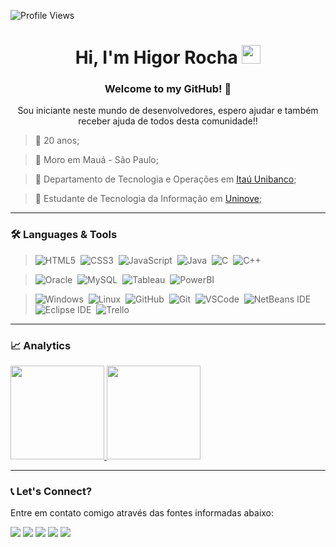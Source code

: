 ![Profile Views](http://estruyf-github.azurewebsites.net/api/VisitorHit?user=HigorRoc&repo=HigorRoc&countColorcountColor)

<h1 align="center">
     Hi, I'm Higor Rocha 
     <img src="https://emojis.slackmojis.com/emojis/images/1531849430/4246/blob-sunglasses.gif?1531849430" width="30"/>
</h1>

<h3 align="center"> Welcome to my GitHub! 🤝 </h3> 
<p align="center"> Sou iniciante neste mundo de desenvolvedores, espero ajudar e também receber ajuda de todos desta comunidade!! </p>

> :link: 20 anos;

> :link: Moro em Mauá - São Paulo;

> :link: Departamento de Tecnologia e Operações em [Itaú Unibanco](https://www.itau.com.br/);

> :link: Estudante de Tecnologia da Informação em [Uninove](https://www.uninove.br/);

---

<h3> 🛠 Languages & Tools </h3>

> ![HTML5](https://img.shields.io/badge/-HTML5-05122A?&logo=HTML5)&nbsp;
![CSS3](https://img.shields.io/badge/-CSS3-05122A?&logo=css3&logoColor=007ACC)&nbsp;
![JavaScript](https://img.shields.io/badge/-JavaScript-05122A?&logo=JavaScript)&nbsp;
![Java](https://img.shields.io/badge/-Java-05122A?&logo=Java)&nbsp;
![C](https://img.shields.io/badge/-C-05122A?&logo=C)&nbsp;
![C++](https://img.shields.io/badge/-C++-05122A?&logo=C++)&nbsp;

> ![Oracle](https://img.shields.io/badge/-Oracle-05122A?&logo=Oracle)&nbsp;
![MySQL](https://img.shields.io/badge/-MySQL-05122A?&logo=MySQL)&nbsp;
![Tableau](https://img.shields.io/badge/-Tableau-05122A?&logo=Tableau)&nbsp;
![PowerBI](https://img.shields.io/badge/-Power%20BI-05122A?&logo=Power%20BI)&nbsp;

> ![Windows](https://img.shields.io/badge/-Windows-05122A?&logo=Windows&logoColor=007ACC)&nbsp;
![Linux](https://img.shields.io/badge/-Linux-05122A?&logo=Linux)&nbsp;
![GitHub](https://img.shields.io/badge/-GitHub-05122A?&logo=GitHub)&nbsp;
![Git](https://img.shields.io/badge/-Git-05122A?style=flat&logo=git)&nbsp;
![VSCode](https://img.shields.io/badge/-VSCode-05122A?&logo=visual-studio-code&logoColor=007ACC)&nbsp; 
![NetBeans IDE](https://img.shields.io/badge/-NetBeans%20IDE-05122A?&logo=Apache%20NetBeans%20IDE)&nbsp; 
![Eclipse IDE](https://img.shields.io/badge/-Eclipse%20IDE-05122A?&logo=Eclipse%20IDE)&nbsp; 
![Trello](https://img.shields.io/badge/-Trello-05122A?&logo=Trello)&nbsp; 

---

<h3> 📈 Analytics </h3>

<p align="left">
<a href="https://github.com/GuillaumeFalourd">
  <img height="150em" src="https://github-readme-stats.vercel.app/api?username=HigorRoc&show_icons=true&theme=radical"/> 
  <img height="150em" src="https://github-readme-stats.vercel.app/api/top-langs/?username=HigorRoc&hide=scss&layout=compact&theme=radical"/>
</a>
</p>

<!-- ![Github Contributions](https://github-readme-streak-stats.herokuapp.com/?user=HigorRoc) -->

---

<h3> 📞 Let's Connect? </h3>
<p> Entre em contato comigo através das fontes informadas abaixo: </p>

<p align="left">
     <a href="rochahigor05@gmail.com"><img src="https://img.shields.io/badge/-Gmail-EA4335?&logo=Gmail&logoColor=FFFFFF"/></a>
     <a href="https://www.linkedin.com/in/higor-silva18/"><img src="https://img.shields.io/badge/-Linkedln-0A66C2?&logo=Linkedin&logoColor=FFFFFF"/></a>
     <a href="https://api.whatsapp.com/send?1=pt_BR&phone=5511943147729"><img src="https://img.shields.io/badge/-WhatsApp-25D366?&logo=WhatsApp&logoColor=FFFFFF"/></a>
     <a href="https://instagram.com/hiigorrocha_"><img src="https://img.shields.io/badge/-Instagram_-E4405F?&logo=Instagram&logoColor=FFFFFF"/></a>
     <a href="https://discord.com/channels/@Higorovski#4434"><img src="https://img.shields.io/badge/-Discord-483D8B?&logo=Discord&logoColor=FFFFFF"/></a>
</p>
